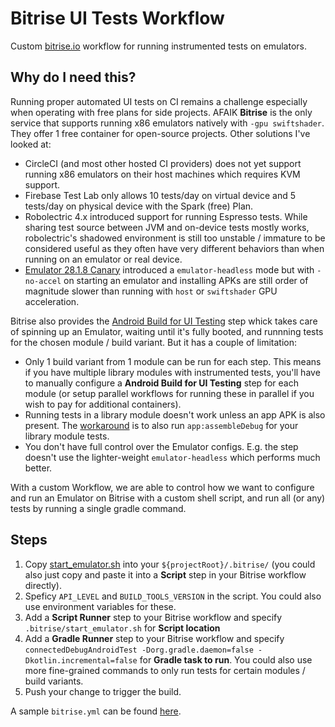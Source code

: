 # Bitrise UI Tests Workflow

Custom [bitrise.io](https://app.bitrise.io) workflow for running instrumented tests on emulators.

## Why do I need this?

Running proper automated UI tests on CI remains a challenge especially when operating with free plans for side projects. AFAIK **Bitrise** is the only service that supports running x86 emulators natively with `-gpu swiftshader`. They offer 1 free container for open-source projects. Other solutions I've looked at:

* CircleCI (and most other hosted CI providers) does not yet support running x86 emulators on their host machines which requires KVM support.
* Firebase Test Lab only allows 10 tests/day on virtual device and 5 tests/day on physical device with the Spark (free) Plan.
* Robolectric 4.x introduced support for running Espresso tests. While sharing test source between JVM and on-device tests mostly works, robolectric's shadowed environment is still too unstable / immature to be considered useful as they often have very different behaviors than when running on an emulator or real device.
* [Emulator 28.1.8 Canary](https://androidstudio.googleblog.com/2019/02/emulator-2818-canary.html) introduced a `emulator-headless` mode but with `-no-accel` on starting an emulator and installing APKs are still order of magnitude slower than running with `host` or `swiftshader` GPU acceleration.

Bitrise also provides the [Android Build for UI Testing](https://blog.bitrise.io/new-step-android-build-for-ui-testing) step whick takes care of spinning up an Emulator, waiting until it's fully booted, and runnning tests for the chosen module / build variant. But it has a couple of limitation:

* Only 1 build variant from 1 module can be run for each step. This means if you have multiple library modules with instrumented tests, you'll have to manually configure a **Android Build for UI Testing** step for each module (or setup parallel workflows for running these in parallel if you wish to pay for additional containers).
* Running tests in a library module doesn't work unless an app APK is also present. The [workaround](https://discuss.bitrise.io/t/vdt-not-able-to-run-instrumentation-tests-on-android-library-project/3197/7) is to also run `app:assembleDebug` for your library module tests.
* You don't have full control over the Emulator configs. E.g. the step doesn't use the lighter-weight `emulator-headless` which performs much better.

With a custom Workflow, we are able to control how we want to configure and run an Emulator on Bitrise with a custom shell script, and run all (or any) tests by running a single gradle command.

## Steps
1. Copy [start_emulator.sh](start_emulator.sh) into your `${projectRoot}/.bitrise/` (you could also just copy and paste it into a **Script** step in your Bitrise workflow directly).
2. Speficy `API_LEVEL` and `BUILD_TOOLS_VERSION` in the script. You could also use environment variables for these.
3. Add a **Script Runner** step to your Bitrise workflow and specify `.bitrise/start_emulator.sh` for **Script location**
4. Add a **Gradle Runner** step to your Bitrise workflow and specify `connectedDebugAndroidTest -Dorg.gradle.daemon=false -Dkotlin.incremental=false` for **Gradle task to run**. You could also use more fine-grained commands to only run tests for certain modules / build variants.
5. Push your change to trigger the build.

A sample `bitrise.yml` can be found [here](bitrise.yml).

